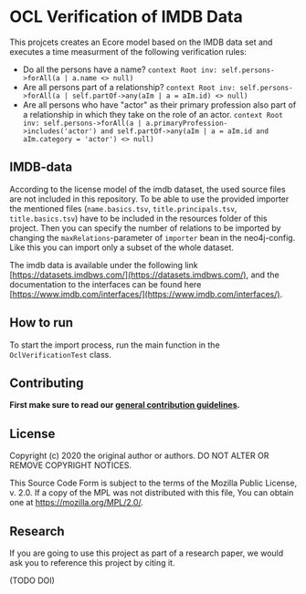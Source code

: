 # OCL Verification of IMDB Data

This projcets creates an Ecore model based on the IMDB data set and executes a time measurment of the following verification rules:

- Do all the persons have a name? `context Root inv: self.persons->forAll(a | a.name <> null)`
- Are all persons part of a relationship? `context Root inv: self.persons->forAll(a | self.partOf->any(aIm | a = aIm.id) <> null)`
- Are all persons who have "actor" as their primary profession also part of a relationship in which they take on the role of an actor. `context Root inv: self.persons->forAll(a | a.primaryProfession->includes('actor') and self.partOf->any(aIm | a = aIm.id and aIm.category = 'actor') <> null)`

## IMDB-data

According to the license model of the imdb dataset, the used source files are not included in this repository. To be 
able to use the provided importer the mentioned files (`name.basics.tsv`, `title.principals.tsv`, `title.basics.tsv`) 
have to be included in the resources folder of this project. Then you can specify the number of relations to be imported
by changing the `maxRelations`-parameter of `importer` bean in the neo4j-config. Like this you can import
only a subset of the whole dataset.

The imdb data is available under the following link [https://datasets.imdbws.com/](https://datasets.imdbws.com/), and 
the documentation to the interfaces can be found here [https://www.imdb.com/interfaces/](https://www.imdb.com/interfaces/).

## How to run

To start the import process, run the main function in the `OclVerificationTest` class.

## Contributing

**First make sure to read our [general contribution guidelines](https://fhooeaist.github.io/CONTRIBUTING.html).**

## License

Copyright (c) 2020 the original author or authors. DO NOT ALTER OR REMOVE COPYRIGHT NOTICES.

This Source Code Form is subject to the terms of the Mozilla Public License, v. 2.0. If a copy of the MPL was not
distributed with this file, You can obtain one at https://mozilla.org/MPL/2.0/.

## Research

If you are going to use this project as part of a research paper, we would ask you to reference this project by citing
it.

(TODO DOI)
